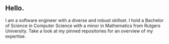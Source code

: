 ## Hello.

I am a software engineer with a diverse and robust skillset. I hold a Bachelor of Science in Computer Science with a minor in Mathematics from Rutgers University. Take a look at my pinned repositories for an overview of my expertise. 
